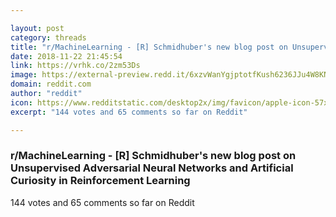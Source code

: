 ```yaml
---

layout: post
category: threads
title: "r/MachineLearning - [R] Schmidhuber's new blog post on Unsupervised Adversarial Neural Networks and Artificial Curiosity in Reinforcement Learning"
date: 2018-11-22 21:45:54
link: https://vrhk.co/2zm53Ds
image: https://external-preview.redd.it/6xzvWanYgjptotfKush6236JJu4W8KNxsFWGNIEjgMI.jpg?auto=webp&s=879bcc9d6a7f28eb2470f32ad4c5c7916d4e6433
domain: reddit.com
author: "reddit"
icon: https://www.redditstatic.com/desktop2x/img/favicon/apple-icon-57x57.png
excerpt: "144 votes and 65 comments so far on Reddit"

---
```


### r/MachineLearning - [R] Schmidhuber's new blog post on Unsupervised Adversarial Neural Networks and Artificial Curiosity in Reinforcement Learning

144 votes and 65 comments so far on Reddit